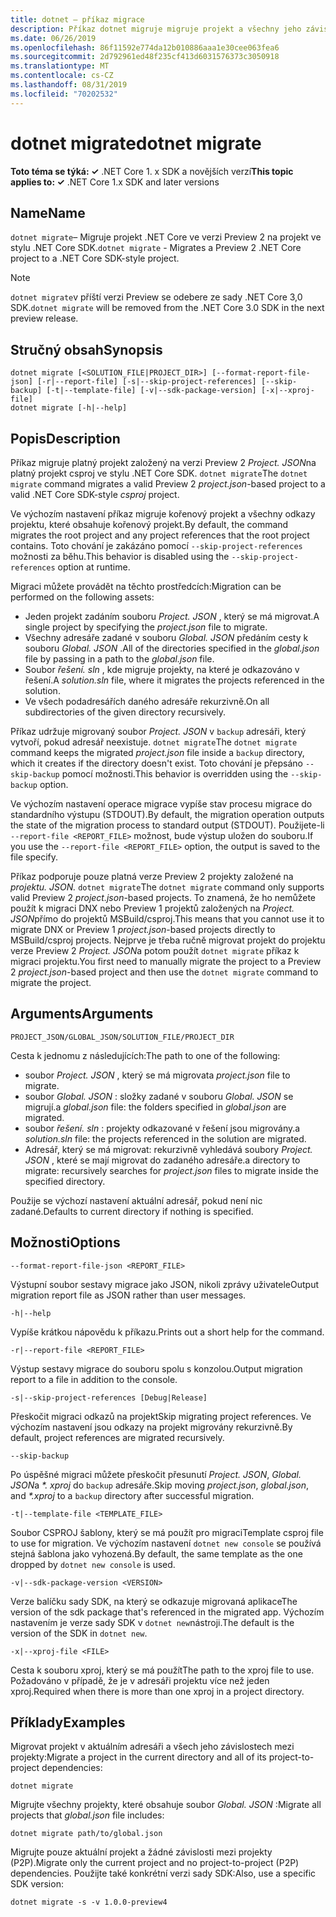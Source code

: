 ```yaml
---
title: dotnet – příkaz migrace
description: Příkaz dotnet migruje migruje projekt a všechny jeho závislosti.
ms.date: 06/26/2019
ms.openlocfilehash: 86f11592e774da12b010886aaa1e30cee063fea6
ms.sourcegitcommit: 2d792961ed48f235cf413d6031576373c3050918
ms.translationtype: MT
ms.contentlocale: cs-CZ
ms.lasthandoff: 08/31/2019
ms.locfileid: "70202532"
---
```

# <a name="dotnet-migrate"></a><span data-ttu-id="35f61-103">dotnet migrate</span><span class="sxs-lookup"><span data-stu-id="35f61-103">dotnet migrate</span></span>

<span data-ttu-id="35f61-104">**Toto téma se týká: ✓** .NET Core 1. x SDK a novějších verzí</span><span class="sxs-lookup"><span data-stu-id="35f61-104">**This topic applies to: ✓** .NET Core 1.x SDK and later versions</span></span>

<!-- todo: uncomment when all CLI commands are reviewed
[!INCLUDE [topic-appliesto-net-core-all](../../../includes/topic-appliesto-net-core-all.md)]
-->

## <a name="name"></a><span data-ttu-id="35f61-105">Name</span><span class="sxs-lookup"><span data-stu-id="35f61-105">Name</span></span>

<span data-ttu-id="35f61-106">`dotnet migrate`– Migruje projekt .NET Core ve verzi Preview 2 na projekt ve stylu .NET Core SDK.</span><span class="sxs-lookup"><span data-stu-id="35f61-106">`dotnet migrate` - Migrates a Preview 2 .NET Core project to a .NET Core SDK-style project.</span></span>

> [!NOTE]
> <span data-ttu-id="35f61-107">`dotnet migrate`v příští verzi Preview se odebere ze sady .NET Core 3,0 SDK.</span><span class="sxs-lookup"><span data-stu-id="35f61-107">`dotnet migrate` will be removed from the .NET Core 3.0 SDK in the next preview release.</span></span>

## <a name="synopsis"></a><span data-ttu-id="35f61-108">Stručný obsah</span><span class="sxs-lookup"><span data-stu-id="35f61-108">Synopsis</span></span>

```console
dotnet migrate [<SOLUTION_FILE|PROJECT_DIR>] [--format-report-file-json] [-r|--report-file] [-s|--skip-project-references] [--skip-backup] [-t|--template-file] [-v|--sdk-package-version] [-x|--xproj-file]
dotnet migrate [-h|--help]
```

## <a name="description"></a><span data-ttu-id="35f61-109">Popis</span><span class="sxs-lookup"><span data-stu-id="35f61-109">Description</span></span>

<span data-ttu-id="35f61-110">Příkaz migruje platný projekt založený na verzi Preview 2 *Project. JSON*na platný projekt csproj ve stylu .NET Core SDK. `dotnet migrate`</span><span class="sxs-lookup"><span data-stu-id="35f61-110">The `dotnet migrate` command migrates a valid Preview 2 *project.json*-based project to a valid .NET Core SDK-style *csproj* project.</span></span>

<span data-ttu-id="35f61-111">Ve výchozím nastavení příkaz migruje kořenový projekt a všechny odkazy projektu, které obsahuje kořenový projekt.</span><span class="sxs-lookup"><span data-stu-id="35f61-111">By default, the command migrates the root project and any project references that the root project contains.</span></span> <span data-ttu-id="35f61-112">Toto chování je zakázáno pomocí `--skip-project-references` možnosti za běhu.</span><span class="sxs-lookup"><span data-stu-id="35f61-112">This behavior is disabled using the `--skip-project-references` option at runtime.</span></span>

<span data-ttu-id="35f61-113">Migraci můžete provádět na těchto prostředcích:</span><span class="sxs-lookup"><span data-stu-id="35f61-113">Migration can be performed on the following assets:</span></span>

* <span data-ttu-id="35f61-114">Jeden projekt zadáním souboru *Project. JSON* , který se má migrovat.</span><span class="sxs-lookup"><span data-stu-id="35f61-114">A single project by specifying the *project.json* file to migrate.</span></span>
* <span data-ttu-id="35f61-115">Všechny adresáře zadané v souboru *Global. JSON* předáním cesty k souboru *Global. JSON* .</span><span class="sxs-lookup"><span data-stu-id="35f61-115">All of the directories specified in the *global.json* file by passing in a path to the *global.json* file.</span></span>
* <span data-ttu-id="35f61-116">Soubor *řešení. sln* , kde migruje projekty, na které je odkazováno v řešení.</span><span class="sxs-lookup"><span data-stu-id="35f61-116">A *solution.sln* file, where it migrates the projects referenced in the solution.</span></span>
* <span data-ttu-id="35f61-117">Ve všech podadresářích daného adresáře rekurzivně.</span><span class="sxs-lookup"><span data-stu-id="35f61-117">On all subdirectories of the given directory recursively.</span></span>

<span data-ttu-id="35f61-118">Příkaz udržuje migrovaný soubor *Project. JSON* v `backup` adresáři, který vytvoří, pokud adresář neexistuje. `dotnet migrate`</span><span class="sxs-lookup"><span data-stu-id="35f61-118">The `dotnet migrate` command keeps the migrated *project.json* file inside a `backup` directory, which it creates if the directory doesn't exist.</span></span> <span data-ttu-id="35f61-119">Toto chování je přepsáno `--skip-backup` pomocí možnosti.</span><span class="sxs-lookup"><span data-stu-id="35f61-119">This behavior is overridden using the `--skip-backup` option.</span></span>

<span data-ttu-id="35f61-120">Ve výchozím nastavení operace migrace vypíše stav procesu migrace do standardního výstupu (STDOUT).</span><span class="sxs-lookup"><span data-stu-id="35f61-120">By default, the migration operation outputs the state of the migration process to standard output (STDOUT).</span></span> <span data-ttu-id="35f61-121">Použijete-li `--report-file <REPORT_FILE>` možnost, bude výstup uložen do souboru.</span><span class="sxs-lookup"><span data-stu-id="35f61-121">If you use the `--report-file <REPORT_FILE>` option, the output is saved to the file specify.</span></span>

<span data-ttu-id="35f61-122">Příkaz podporuje pouze platná verze Preview 2 projekty založené na *projektu. JSON.* `dotnet migrate`</span><span class="sxs-lookup"><span data-stu-id="35f61-122">The `dotnet migrate` command only supports valid Preview 2 *project.json*-based projects.</span></span> <span data-ttu-id="35f61-123">To znamená, že ho nemůžete použít k migraci DNX nebo Preview 1 projektů založených na *Project. JSON*přímo do projektů MSBuild/csproj.</span><span class="sxs-lookup"><span data-stu-id="35f61-123">This means that you cannot use it to migrate DNX or Preview 1 *project.json*-based projects directly to MSBuild/csproj projects.</span></span> <span data-ttu-id="35f61-124">Nejprve je třeba ručně migrovat projekt do projektu verze Preview 2 *Project. JSON*a potom použít `dotnet migrate` příkaz k migraci projektu.</span><span class="sxs-lookup"><span data-stu-id="35f61-124">You first need to manually migrate the project to a Preview 2 *project.json*-based project and then use the `dotnet migrate` command to migrate the project.</span></span>

## <a name="arguments"></a><span data-ttu-id="35f61-125">Arguments</span><span class="sxs-lookup"><span data-stu-id="35f61-125">Arguments</span></span>

`PROJECT_JSON/GLOBAL_JSON/SOLUTION_FILE/PROJECT_DIR`

<span data-ttu-id="35f61-126">Cesta k jednomu z následujících:</span><span class="sxs-lookup"><span data-stu-id="35f61-126">The path to one of the following:</span></span>

* <span data-ttu-id="35f61-127">soubor *Project. JSON* , který se má migrovat</span><span class="sxs-lookup"><span data-stu-id="35f61-127">a *project.json* file to migrate.</span></span>
* <span data-ttu-id="35f61-128">soubor *Global. JSON* : složky zadané v souboru *Global. JSON* se migrují.</span><span class="sxs-lookup"><span data-stu-id="35f61-128">a *global.json* file: the folders specified in *global.json* are migrated.</span></span>
* <span data-ttu-id="35f61-129">soubor *řešení. sln* : projekty odkazované v řešení jsou migrovány.</span><span class="sxs-lookup"><span data-stu-id="35f61-129">a *solution.sln* file: the projects referenced in the solution are migrated.</span></span>
* <span data-ttu-id="35f61-130">Adresář, který se má migrovat: rekurzivně vyhledává soubory *Project. JSON* , které se mají migrovat do zadaného adresáře.</span><span class="sxs-lookup"><span data-stu-id="35f61-130">a directory to migrate: recursively searches for *project.json* files to migrate inside the specified directory.</span></span>

<span data-ttu-id="35f61-131">Použije se výchozí nastavení aktuální adresář, pokud není nic zadané.</span><span class="sxs-lookup"><span data-stu-id="35f61-131">Defaults to current directory if nothing is specified.</span></span>

## <a name="options"></a><span data-ttu-id="35f61-132">Možnosti</span><span class="sxs-lookup"><span data-stu-id="35f61-132">Options</span></span>

`--format-report-file-json <REPORT_FILE>`

<span data-ttu-id="35f61-133">Výstupní soubor sestavy migrace jako JSON, nikoli zprávy uživatele</span><span class="sxs-lookup"><span data-stu-id="35f61-133">Output migration report file as JSON rather than user messages.</span></span>

`-h|--help`

<span data-ttu-id="35f61-134">Vypíše krátkou nápovědu k příkazu.</span><span class="sxs-lookup"><span data-stu-id="35f61-134">Prints out a short help for the command.</span></span>

`-r|--report-file <REPORT_FILE>`

<span data-ttu-id="35f61-135">Výstup sestavy migrace do souboru spolu s konzolou.</span><span class="sxs-lookup"><span data-stu-id="35f61-135">Output migration report to a file in addition to the console.</span></span>

`-s|--skip-project-references [Debug|Release]`

<span data-ttu-id="35f61-136">Přeskočit migraci odkazů na projekt</span><span class="sxs-lookup"><span data-stu-id="35f61-136">Skip migrating project references.</span></span> <span data-ttu-id="35f61-137">Ve výchozím nastavení jsou odkazy na projekt migrovány rekurzivně.</span><span class="sxs-lookup"><span data-stu-id="35f61-137">By default, project references are migrated recursively.</span></span>

`--skip-backup`

<span data-ttu-id="35f61-138">Po úspěšné migraci můžete přeskočit přesunutí *Project. JSON*, *Global. JSON*a  *\*. xproj* do `backup` adresáře.</span><span class="sxs-lookup"><span data-stu-id="35f61-138">Skip moving *project.json*, *global.json*, and *\*.xproj* to a `backup` directory after successful migration.</span></span>

`-t|--template-file <TEMPLATE_FILE>`

<span data-ttu-id="35f61-139">Soubor CSPROJ šablony, který se má použít pro migraci</span><span class="sxs-lookup"><span data-stu-id="35f61-139">Template csproj file to use for migration.</span></span> <span data-ttu-id="35f61-140">Ve výchozím nastavení `dotnet new console` se používá stejná šablona jako vyhozená.</span><span class="sxs-lookup"><span data-stu-id="35f61-140">By default, the same template as the one dropped by `dotnet new console` is used.</span></span>

`-v|--sdk-package-version <VERSION>`

<span data-ttu-id="35f61-141">Verze balíčku sady SDK, na který se odkazuje migrovaná aplikace</span><span class="sxs-lookup"><span data-stu-id="35f61-141">The version of the sdk package that's referenced in the migrated app.</span></span> <span data-ttu-id="35f61-142">Výchozím nastavením je verze sady SDK v `dotnet new`nástroji.</span><span class="sxs-lookup"><span data-stu-id="35f61-142">The default is the version of the SDK in `dotnet new`.</span></span>

`-x|--xproj-file <FILE>`

<span data-ttu-id="35f61-143">Cesta k souboru xproj, který se má použít</span><span class="sxs-lookup"><span data-stu-id="35f61-143">The path to the xproj file to use.</span></span> <span data-ttu-id="35f61-144">Požadováno v případě, že je v adresáři projektu více než jeden xproj.</span><span class="sxs-lookup"><span data-stu-id="35f61-144">Required when there is more than one xproj in a project directory.</span></span>

## <a name="examples"></a><span data-ttu-id="35f61-145">Příklady</span><span class="sxs-lookup"><span data-stu-id="35f61-145">Examples</span></span>

<span data-ttu-id="35f61-146">Migrovat projekt v aktuálním adresáři a všech jeho závislostech mezi projekty:</span><span class="sxs-lookup"><span data-stu-id="35f61-146">Migrate a project in the current directory and all of its project-to-project dependencies:</span></span>

`dotnet migrate`

<span data-ttu-id="35f61-147">Migrujte všechny projekty, které obsahuje soubor *Global. JSON* :</span><span class="sxs-lookup"><span data-stu-id="35f61-147">Migrate all projects that *global.json* file includes:</span></span>

`dotnet migrate path/to/global.json`

<span data-ttu-id="35f61-148">Migrujte pouze aktuální projekt a žádné závislosti mezi projekty (P2P).</span><span class="sxs-lookup"><span data-stu-id="35f61-148">Migrate only the current project and no project-to-project (P2P) dependencies.</span></span> <span data-ttu-id="35f61-149">Použijte také konkrétní verzi sady SDK:</span><span class="sxs-lookup"><span data-stu-id="35f61-149">Also, use a specific SDK version:</span></span>

`dotnet migrate -s -v 1.0.0-preview4`
